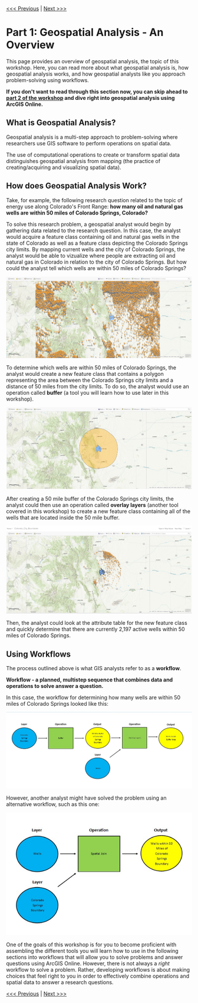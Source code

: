 [<<< Previous](../README.md) | [Next >>>](Part2.md) 

# Part 1: Geospatial Analysis - An Overview

This page provides an overview of geospatial analysis, the topic of this workshop. Here, you can read more about what geospatial analysis is, how geospatial analysis works, and how geospatial analysts like you approach problem-solving using workflows.

**If you don't want to read through this section now, you can skip ahead to [part 2 of the workshop](Part2.md) and dive right into geospatial analysis using ArcGIS Online.**

## What is Geospatial Analysis?

Geospatial analysis is a multi-step approach to problem-solving where researchers use GIS software to perform operations on spatial data. 

The use of computational operations to create or transform spatial data distinguishes geospatial analysis from mapping (the practice of creating/acquiring and visualizing spatial data).

## How does Geospatial Analysis Work?

Take, for example, the following research question related to the topic of energy use along Colorado's Front Range: **how many oil and natural gas wells are within 50 miles of Colorado Springs, Colorado?**

To solve this research problem, a geospatial analyst would begin by gathering data related to the research question. In this case, the analyst would acquire a feature class containing oil and natural gas wells in the state of Colorado as well as a feature class depicting the Colorado Springs city limits. By mapping current wells and the city of Colorado Springs, the analyst would be able to vizualize where people are extracting oil and natural gas in Colorado in relation to the city of Colorado Springs. But how could the analyst tell which wells are within 50 miles of Colorado Springs?

<p align="center">
  <img src="https://github.com/jacobmswisher/Geospatial-Analysis-with-ArcGIS-Online/blob/a2fe5a2cc7cad08bc9a262621dca13a9f1a0ad60/Sections/Images/Figure%201.jpg">
</p>

To determine which wells are within 50 miles of Colorado Springs, the analyst would create a new feature class that contains a polygon representing the area between the Colorado Springs city limits and a distance of 50 miles from the city limits. To do so, the analyst would use an operation called **buffer** (a tool you will learn how to use later in this workshop).

<p align="center">
  <img src="https://github.com/jacobmswisher/Geospatial-Analysis-with-ArcGIS-Online/blob/a2fe5a2cc7cad08bc9a262621dca13a9f1a0ad60/Sections/Images/Figure%202.jpg">
</p>

After creating a 50 mile buffer of the Colorado Springs city limits, the analyst could then use an operation called **overlay layers** (another tool covered in this workshop) to create a new feature class containing all of the wells that are located inside the 50 mile buffer.

<p align="center">
  <img src="https://github.com/jacobmswisher/Geospatial-Analysis-with-ArcGIS-Online/blob/a2fe5a2cc7cad08bc9a262621dca13a9f1a0ad60/Sections/Images/Figure%203.jpg">
</p>

Then, the analyst could look at the attribute table for the new feature class and quickly determine that there are currently 2,197 active wells within 50 miles of Colorado Springs.

## Using Workflows

The process outlined above is what GIS analysts refer to as a **workflow**.

**Workflow - a planned, multistep sequence that combines data and operations to solve answer a question.**

In this case, the workflow for determining how many wells are within 50 miles of Colorado Springs looked like this:

<p align="center">
  <img src="https://github.com/jacobmswisher/Geospatial-Analysis-with-ArcGIS-Online/blob/a2fe5a2cc7cad08bc9a262621dca13a9f1a0ad60/Sections/Images/Figure%204.jpg">
</p>

However, another analyst might have solved the problem using an alternative workflow, such as this one:

<p align="center">
  <img src="https://github.com/jacobmswisher/Geospatial-Analysis-with-ArcGIS-Online/blob/a2fe5a2cc7cad08bc9a262621dca13a9f1a0ad60/Sections/Images/Figure%205.jpg">
</p>

One of the goals of this workshop is for you to become proficient with assembling the different tools you will learn how to use in the following sections into workflows that will allow you to solve problems and answer questions using ArcGIS Online. However, there is not always a *right* workflow to solve a problem. Rather, developing workflows is about making choices that feel right to you in order to effectively combine operations and spatial data to answer a research questions.

[<<< Previous](../README.md) | [Next >>>](Part2.md) 
